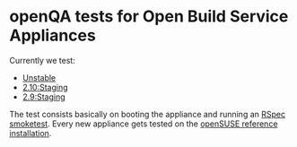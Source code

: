 openQA tests for Open Build Service Appliances
==============================================

Currently we test:

- [Unstable](https://build.opensuse.org/project/show/OBS:Server:Unstable)
- [2.10:Staging](https://build.opensuse.org/project/show/OBS:Server:2.10:Staging)
- [2.9:Staging](https://build.opensuse.org/project/show/OBS:Server:2.9:Staging)

The test consists basically on booting the appliance and running an [RSpec smoketest](https://github.com/openSUSE/open-build-service/tree/master/dist/t/spec).
Every new appliance gets tested on the [openSUSE reference installation](https://openqa.opensuse.org/parent_group_overview/7).
